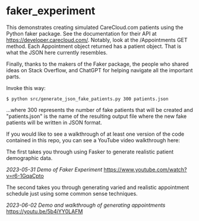 # faker_experiment
This demonstrates creating simulated CareCloud.com patients using the Python faker package. See the documentation for their API at https://developer.carecloud.com/. Notably, look at the /Appointments GET method.  Each Appointment object returned has a patient object. That is what the JSON here currently resembles.

Finally, thanks to the makers of the Faker package, the people who shared ideas on Stack Overflow, and ChatGPT for helping navigate all the important parts.

Invoke this way:
```
$ python src/generate_json_fake_patients.py 300 patients.json
```
...where 300 represents the number of fake patients that will be created and "patients.json" is the name of the resulting output file where the new fake patients will be written in JSON format.

If you would like to see a walkthrough of at least one version of the code contained in this repo, you can see a YouTube video walkthrough here: 

The first takes you through using Fasker to generate realistic patient demographic data.

*2023-05-31 Demo of Faker Experiment*
https://www.youtube.com/watch?v=r6-1GqaCpto

The second takes you through generating varied and realistic appointment schedule just using some common sense techniques.

*2023-06-02 Demo and walkthrough of generating appointments*
https://youtu.be/5b4iYY0LAFM

